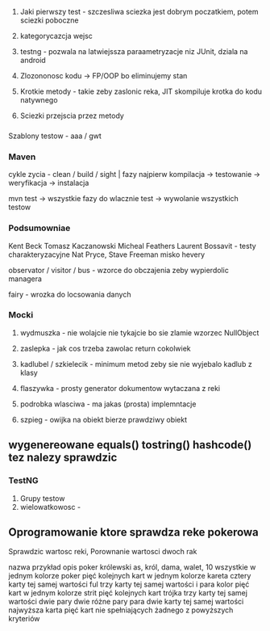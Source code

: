 1. Jaki pierwszy test - szczesliwa sciezka jest dobrym poczatkiem, potem sciezki poboczne
2. kategorycazcja wejsc
3. testng - pozwala na latwiejssza paraametryzacje niz JUnit, dziala na android

1. Zlozononosc kodu -> FP/OOP bo eliminujemy stan
2. Krotkie metody - takie zeby zaslonic reka, JIT skompiluje krotka do kodu natywnego
3. Sciezki przejscia przez metody

### 
Szablony testow - aaa / gwt

### Maven
cykle zycia - clean / build / sight | fazy
najpierw kompilacja -> testowanie -> weryfikacja -> instalacja

mvn test -> wszystkie fazy do wlacznie test -> wywolanie wszystkich testow

### Podsumowniae 
Kent Beck
Tomasz Kaczanowski
Micheal Feathers
Laurent Bossavit - testy charakteryzacyjne
Nat Pryce, Stave Freeman
misko hevery

observator / visitor / bus - wzorce do obczajenia zeby wypierdolic managera

fairy - wrozka do locsowania danych

### Mocki
1. wydmuszka - nie wolajcie nie tykajcie bo sie zlamie
	wzorzec NullObject

2. zaslepka - jak cos trzeba zawolac
	return cokolwiek

3. kadlubel / szkielecik - minimum metod zeby sie nie wyjebalo
	kadlub z klasy

4. flaszywka - prosty generator dokumentow
   wytaczana z reki

5. podrobka wlasciwa - ma jakas (prosta) implemntacje
6. szpieg - owijka na obiekt
	bierze prawdziwy obiekt

## wygenereowane equals() tostring() hashcode() tez nalezy sprawdzic


### TestNG
1. Grupy testow
2. wielowatkowosc - 

## Oprogramowanie ktore sprawdza reke pokerowa

Sprawdzic wartosc reki,
Porownanie wartosci dwoch rak


nazwa	przykład	opis
poker królewski
	as, król, dama, walet, 10 wszystkie w jednym kolorze
poker		pięć kolejnych kart w jednym kolorze
kareta 
	cztery karty tej samej wartości
ful		trzy karty tej samej wartości i para
kolor		pięć kart w jednym kolorze
strit
	pięć kolejnych kart
trójka		trzy karty tej samej wartości
dwie pary
	dwie różne pary 
para 
	dwie karty tej samej wartości 
najwyższa karta 
	pięć kart nie spełniających żadnego z powyższych kryteriów
